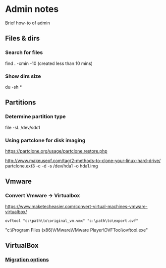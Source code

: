 # Admin notes

Brief how-to of admin

## Files & dirs

### Search for files

find . -cmin -10 (created less than 10 mins)

### Show dirs size

du -sh *

## Partitions


### Determine partition type

 file -sL /dev/sdc1


### Using partclone for disk imaging

https://partclone.org/usage/partclone.restore.php

http://www.makeuseof.com/tag/2-methods-to-clone-your-linux-hard-drive/
partclone.ext3 -c -d -s /dev/hda1 -o hda1.img


## Vmware 

### Convert Vmware -> Virtualbox

https://www.maketecheasier.com/convert-virtual-machines-vmware-virtualbox/

`ovftool "c:\path\to\original_vm.vmx" "c:\path\to\export.ovf"`

"c:\Program Files (x86)\VMware\VMware Player\OVFTool\ovftool.exe"

## VirtualBox

### [Migration options](https://superuser.com/questions/633431/whats-the-recommended-way-to-move-a-virtualbox-vm-to-another-computer)
